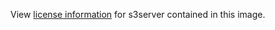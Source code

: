 View [license information](https://github.com/scality/S3/blob/master/LICENSE) for s3server contained in this image.

